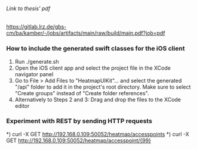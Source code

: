 ###### Link to thesis' pdf
https://gitlab.lrz.de/gbs-cm/ba/kamber/-/jobs/artifacts/main/raw/build/main.pdf?job=pdf

### How to include the generated swift classes for the iOS client
1. Run ./generate.sh
2. Open the iOS client app and select the project file in the XCode navigator panel
3. Go to File > Add Files to "HeatmapUIKit"... and select the generated "/api" folder to add it in the project's root directory. Make sure to select "Create groups" instead of "Create folder references".
4. Alternatively to Steps 2 and 3: Drag and drop the files to the XCode editor

### Experiment with REST by sending HTTP requests
*) curl -X GET http://192.168.0.109:50052/heatmap/accesspoints
*) curl -X GET http://192.168.0.109:50052/heatmap/accesspoint/{99}